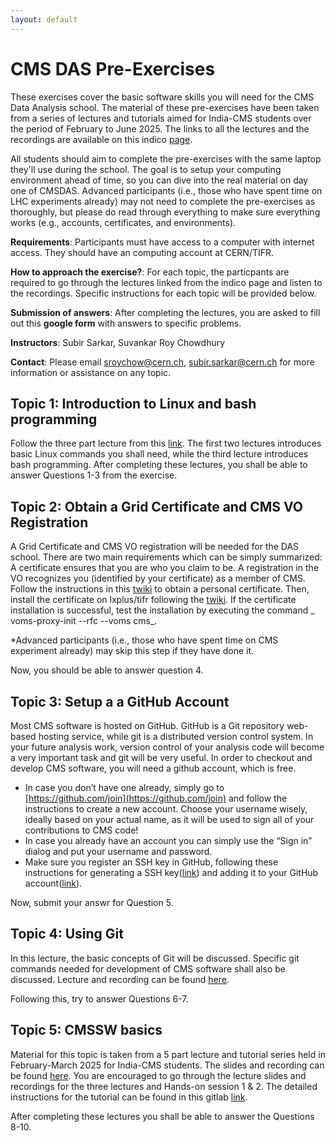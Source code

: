 ```yaml
---
layout: default
---
```


# CMS DAS Pre-Exercises

These exercises cover the basic software skills you will need for the CMS Data Analysis school. The material of these pre-exercises have been taken from a series of lectures and tutorials aimed for India-CMS students over the period of February to June 2025. The links to all the lectures and the recordings are available on this indico [page](https://indico.cern.ch/event/1553817/).

All students should aim to complete the pre-exercises with the same laptop they'll use during the school. The goal is to setup your computing environment ahead of time, so you can dive into the real material on day one of CMSDAS. Advanced participants (i.e., those who have spent time on LHC experiments already) may not need to complete the pre-exercises as thoroughly, but please do read through everything to make sure everything works (e.g., accounts, certificates, and environments).

**Requirements**: Participants must have access to a computer with internet access. They should have an computing account at CERN/TIFR.

**How to approach the exercise?**: For each topic, the particpants are required to go through the lectures linked from the indico page and listen to the recordings. Specific instructions for each topic will be provided below.

**Submission of answers**: After completing the lectures, you are asked to fill out this **google form** with answers to specific problems.

**Instructors**: Subir Sarkar, Suvankar Roy Chowdhury 

**Contact**: Please email sroychow@cern.ch, subir.sarkar@cern.ch for more information or assistance on any topic. 

## Topic 1: Introduction to Linux and bash programming

Follow the three part lecture from this [link](https://indico.cern.ch/event/1553817/#b-622142-linux-commands-and-ba). The first two lectures introduces basic Linux commands you shall need, while the third lecture introduces bash programming. After completing these lectures, you shall be able to answer Questions 1-3 from the exercise.

## Topic 2: Obtain a Grid Certificate and CMS VO Registration

A Grid Certificate and CMS VO registration will be needed for the DAS school. There are two main requirements which can be simply summarized: A certificate ensures that you are who you claim to be. A registration in the VO recognizes you (identified by your certificate) as a member of CMS. Follow the instructions in this [twiki](https://twiki.cern.ch/twiki/bin/view/CMSPublic/SWGuideLcgAccess#Getting_a_personal_certificate) to obtain a personal certificate. Then, install the certificate on lxplus/tifr following the [twiki](https://twiki.cern.ch/twiki/bin/view/CMSPublic/WorkBookStartingGrid#ObtainingCert). If the certificate installation is successful, test the installation by executing the command _ voms-proxy-init --rfc --voms cms_.

*Advanced participants (i.e., those who have spent time on CMS experiment already) may skip this step if they have done it.

Now, you should be able to answer question 4.

## Topic 3: Setup a a GitHub Account

Most CMS software is hosted on GitHub. GitHub is a Git repository web-based hosting service, while git is a distributed version control system. In your future analysis work, version control of your analysis code will become a very important task and git will be very useful. In order to checkout and develop CMS software, you will need a github account, which is free.

* In case you don’t have one already, simply go to [https://github.com/join](https://github.com/join) and follow the instructions to create a new account. Choose your username wisely, ideally based on your actual name, as it will be used to sign all of your contributions to CMS code!
* In case you already have an account you can simply use the “Sign in” dialog and put your username and password.
* Make sure you register an SSH key in GitHub, following these instructions for generating a SSH key([link](https://docs.github.com/en/authentication/connecting-to-github-with-ssh/generating-a-new-ssh-key-and-adding-it-to-the-ssh-agent)) and adding it to your GitHub account([link](https://docs.github.com/en/authentication/connecting-to-github-with-ssh/adding-a-new-ssh-key-to-your-github-account)).

Now, submit your answr for Question 5.

## Topic 4: Using Git

In this lecture, the basic concepts of Git will be discussed. Specific git commands needed for development of CMS software shall also be discussed. Lecture and recording can be found [here](https://indico.cern.ch/event/1553817/#b-622143-introduction-to-git-b).

Following this, try to answer Questions 6-7.

## Topic 5: CMSSW basics

Material for this topic is taken from a 5 part lecture and tutorial series held in February-March 2025 for India-CMS students. The slides and recording can be found [here](https://indico.cern.ch/event/1553817/#b-622182-cmssw-tutorial). You are encouraged to go through the lecture slides and recordings for the three lectures and Hands-on session 1 & 2. The detailed instructions for the tutorial can be found in this gitlab [link](https://gitlab.cern.ch/sroychow/cmssw-tutorial).

After completing these lectures you shall be able to answer the Questions 8-10.
